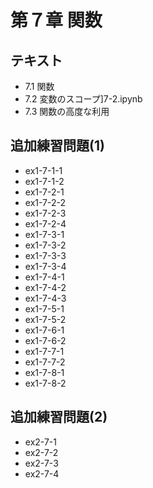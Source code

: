 # 第７章 関数

## テキスト
- 7.1 関数
- 7.2 変数のスコープ]7-2.ipynb
- 7.3 関数の高度な利用

## 追加練習問題(1)
- ex1-7-1-1
- ex1-7-1-2
- ex1-7-2-1
- ex1-7-2-2
- ex1-7-2-3
- ex1-7-2-4
- ex1-7-3-1
- ex1-7-3-2
- ex1-7-3-3
- ex1-7-3-4
- ex1-7-4-1
- ex1-7-4-2
- ex1-7-4-3
- ex1-7-5-1
- ex1-7-5-2
- ex1-7-6-1
- ex1-7-6-2
- ex1-7-7-1
- ex1-7-7-2
- ex1-7-8-1
- ex1-7-8-2

## 追加練習問題(2)
- ex2-7-1
- ex2-7-2
- ex2-7-3
- ex2-7-4

